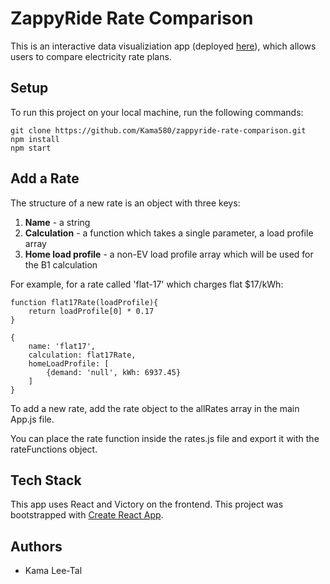 # ZappyRide Rate Comparison

This is an interactive data visualiziation app (deployed [here](https://zappyride-rate-comparison.herokuapp.com/)), which allows users to compare electricity rate plans.

## Setup

To run this project on your local machine, run the following commands:

```
git clone https://github.com/Kama580/zappyride-rate-comparison.git
npm install
npm start
```

## Add a Rate

The structure of a new rate is an object with three keys:

1. **Name** - a string
2. **Calculation** - a function which takes a single parameter, a load profile array
3. **Home load profile** - a non-EV load profile array which will be used for the B1 calculation

For example, for a rate called 'flat-17' which charges flat $17/kWh:

```
function flat17Rate(loadProfile){
    return loadProfile[0] * 0.17
}

{
    name: 'flat17',
    calculation: flat17Rate,
    homeLoadProfile: [
        {demand: 'null', kWh: 6937.45}
    ]
}

```

To add a new rate, add the rate object to the allRates array in the main App.js file.

You can place the rate function inside the rates.js file and export it with the rateFunctions object.

## Tech Stack

This app uses React and Victory on the frontend.
This project was bootstrapped with [Create React App](https://github.com/facebook/create-react-app).

## Authors

- Kama Lee-Tal
